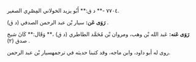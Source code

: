٧٧٠٤ -** د ق:** أَبُو يزيد الخولاني المِصْرِي الصغير.

**رَوَى عَن:** سيار بْن عبد الرحمن الصدفي (د ق) .

**رَوَى عَنه:** عَبد الله بْن وهب، ومروان بْن مُحَمَّد الطاطري (د ق) ،** وَقَال:** كَانَ شيخ صدق (٢) .

روى له أبو داود، وابن ماجه، وقد كتبنا حديثه في ترجمهسيار بْن عبد الرحمن.